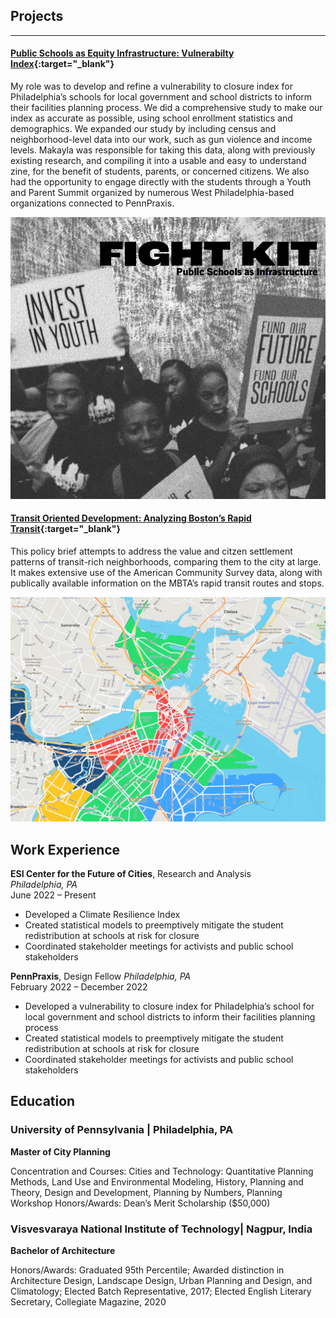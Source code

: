 ## Projects

---

#### [Public Schools as Equity Infrastructure: Vulnerabilty Index](/projects/khare_samriddhi_assignment2.html){:target="_blank"}

My role was to develop and refine a vulnerability to closure index for Philadelphia’s schools for local government and school districts to inform their facilities planning process. We did a comprehensive study to make our index as accurate as possible, using school enrollment statistics and demographics. We expanded our study by including census and neighborhood-level data into our work, such as gun violence and income levels. Makayla was responsible for taking this data, along with previously existing research, and compiling it into a usable and easy to understand zine, for the benefit of students, parents, or concerned citizens. We also had the opportunity to engage directly with the students through a Youth and Parent Summit organized by numerous West Philadelphia-based organizations connected to PennPraxis.  


<img src="images/schools1.png?raw=true"/>

#### [Transit Oriented Development: Analyzing Boston’s Rapid Transit](/projects/khare_samriddhi_assignment2.html){:target="_blank"}

This policy brief attempts to address the value and citzen settlement patterns of transit-rich neighborhoods, comparing them to the city at large. It makes extensive use of the American Community Survey data, along with publically available information on the MBTA’s rapid transit routes and stops.


<img src="images/tod2.jpg?raw=true"/>


## Work Experience 

**ESI Center for the Future of Cities**, Research and Analysis  
_Philadelphia, PA_                                                                             
June 2022 – Present

- Developed a Climate Resilience Index
- Created statistical models to preemptively mitigate the student redistribution at schools at risk for closure 
- Coordinated stakeholder meetings for activists and public school stakeholders


**PennPraxis**, Design Fellow
_Philadelphia, PA_                                                                             
February 2022 – December 2022

- Developed a vulnerability to closure index for Philadelphia’s school for local government and school districts to inform their facilities planning process
- Created statistical models to preemptively mitigate the student redistribution at schools at risk for closure 
- Coordinated stakeholder meetings for activists and public school stakeholders


## Education

### University of Pennsylvania | Philadelphia, PA

**Master of City Planning**

Concentration and Courses: Cities and Technology: Quantitative Planning Methods, Land Use and Environmental Modeling, History, Planning and Theory, Design and Development, Planning by Numbers, Planning Workshop
Honors/Awards: Dean’s Merit Scholarship ($50,000) 

### Visvesvaraya National Institute of Technology| Nagpur, India

**Bachelor of Architecture** 

Honors/Awards: Graduated 95th Percentile; Awarded distinction in Architecture Design, Landscape Design, Urban Planning and Design, and Climatology; Elected Batch Representative, 2017; Elected English Literary Secretary, Collegiate Magazine, 2020

